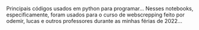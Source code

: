 Principais códigos usados em python para programar... Nesses notebooks, especificamente, foram usados para o curso de webscrepping feito por odemir, lucas e outros professores durante as minhas férias de 2022...
